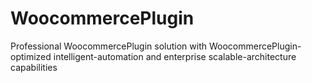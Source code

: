 # WoocommercePlugin
Professional WoocommercePlugin solution with WoocommercePlugin-optimized intelligent-automation and enterprise scalable-architecture capabilities
